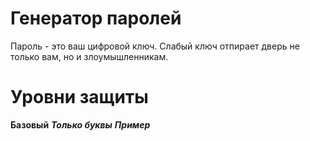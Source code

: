 # Генератор паролей
Пароль - это ваш цифровой ключ. Слабый ключ отпирает дверь не только вам, но и злоумышленникам.
# Уровни защиты
**Базовый**
***Только буквы*** ***Пример***


